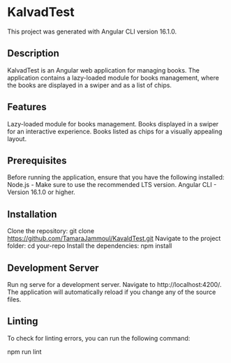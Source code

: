 
#  KalvadTest

This project was generated with Angular CLI version 16.1.0.

## Description

KalvadTest is an Angular web application for managing books. The application contains a lazy-loaded module for books management, where the books are displayed in a swiper and as a list of chips.

##  Features

Lazy-loaded module for books management.
Books displayed in a swiper for an interactive experience.
Books listed as chips for a visually appealing layout.

##  Prerequisites

Before running the application, ensure that you have the following installed:
Node.js - Make sure to use the recommended LTS version.
Angular CLI - Version 16.1.0 or higher.

##  Installation

Clone the repository: git clone https://github.com/TamaraJammoul/KavaldTest.git
Navigate to the project folder: cd your-repo
Install the dependencies: npm install

##  Development Server

Run ng serve for a development server. Navigate to http://localhost:4200/. The application will automatically reload if you change any of the source files.

## Linting
To check for linting errors, you can run the following command:


npm run lint
